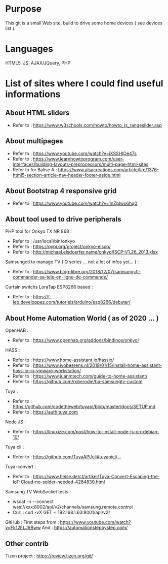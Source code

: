 Purpose
=
This git is a small Web site, build to drive some home devices ( see devices list ).

Languages
=
HTML5, JS, AJAX/JQuery, PHP

List of sites where I could find useful informations
=
About HTML sliders
-
  - Refer to  : https://www.w3schools.com/howto/howto_js_rangeslider.asp

About multipages
-
  - Refer to  : https://www.youtube.com/watch?v=iXSSHlOe47s
  - Refer to  : https://www.learnhowtoprogram.com/user-interfaces/building-layouts-preprocessors/multi-page-html-sites
  - Refer to  for Balise A : https://www.alsacreations.com/article/lire/1376-html5-section-article-nav-header-footer-aside.html
	
About Bootstrap 4 responsive grid
-
  - Refer to  : https://www.youtube.com/watch?v=1nZpIwo6hq0

About tool used to drive peripherals
-
PHP tool for Onkyo TX NR 868 : 	
- Refer to : /usr/local/bin/onkyo
- Refer to : https://pypi.org/project/onkyo-eiscp/
- Refer to : http://michael.elsdoerfer.name/onkyo/ISCP-V1.26_2013.xlsx

Samsungctl to manage TV ( Q series ... not a lot of infos yet... ) : 
- Refer to : https://www.blog-libre.org/2018/12/07/samsungctl-commander-sa-tele-en-ligne-de-commande/

Curtain switchs LoraTap ESP8266 based : 
- Refer to : https://f-leb.developpez.com/tutoriels/arduino/esp8266/debuter/

About Home Automation World ( as of 2020 ... )
-
OpenHAB : 
- Refer to  : https://www.openhab.org/addons/bindings/onkyo/

HASS : 	
- Refer to  : https://www.home-assistant.io/hassio/
- Refer to  : https://www.ivobeerens.nl/2019/01/15/install-home-assistant-hass-io-in-vmware-workstation/
- Refer to  : https://www.juanmtech.com/guide-to-home-assistant/
- Refer to  : https://github.com/roberodin/ha-samsungtv-custom

Tuya : 	
- Refer to  : https://github.com/codetheweb/tuyapi/blob/master/docs/SETUP.md
- Refer to  : https://auth.tuya.com
	
Node JS : 
- Refer to  : https://linuxize.com/post/how-to-install-node-js-on-debian-10/ 

Tuya cli : 
- Refer to  : https://github.com/TuyaAPI/cli#tuyapicli--

Tuya-convert : 
- Refer to  : https://www.heise.de/ct/artikel/Tuya-Convert-Escaping-the-IoT-Cloud-no-solder-needed-4284830.html

Samsung TV WebSocket tests : 
- wscat -n --connect wss://xxx:8002/api/v2/channels/samsung.remote.control
- Curl : curl -vX GET -i 192.168.1.63:8001/api/v2/

GitHub : First steps from : https://www.youtube.com/watch?v=Fk12ELJ9Bww  And : https://automationstepbystep.com/
		 
Other contrib
-
Tizen project : https://review.tizen.org/git/
